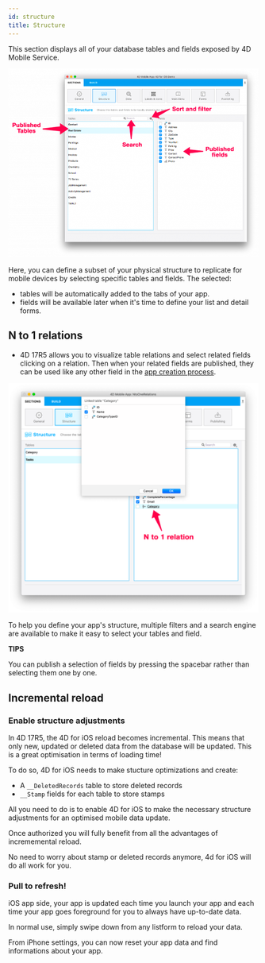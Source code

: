 ```yaml
---
id: structure
title: Structure
---
```


This section displays all of your database tables and fields exposed by 4D Mobile Service.

![Structure section](assets/en/project-editor/Structure-section-4D-for-iOS.png)

Here, you can define a subset of your physical structure to replicate for mobile devices by selecting specific tables and fields. The selected:

* tables will be automatically added to the tabs of your app.
* fields will be available later when it's time to define your list and detail forms.

## N to 1 relations

* 4D 17R5 allows you to visualize table relations and select related fields clicking on a relation. Then when your related fields are published, they can be used like any other field in the [app creation process](n-to-one-relations.html).

![Publish related tables](assets/en/project-editor/Structure-section-N-to-1-relations-4D-for-iOS.png)

To help you define your app's structure, multiple filters and a search engine are available to make it easy to select your tables and field.

<div markdown="1" class = "tips">

**TIPS**

You can publish a selection of fields by pressing the spacebar rather than selecting them one by one.

</div>

## Incremental reload

### Enable structure adjustments

In 4D 17R5, the 4D for iOS reload becomes incremental. This means that only new, updated or deleted data from the database will be updated. This is a great optimisation in terms of loading time!

To do so, 4D for iOS needs to make stucture optimizations and create:

* A ```__DeletedRecords``` table to store deleted records
* ```__Stamp``` fields for each table to store stamps 

All you need to do is to enable 4D for iOS to make the necessary structure adjustments for an optimised mobile data update. 

Once authorized you will fully benefit from all the advantages of incrememental reload.

No need to worry about stamp or deleted records anymore, 4d for iOS will do all work for you.

### Pull to refresh!

iOS app side, your app is updated each time you launch your app and each time your app goes foreground for you to always have up-to-date data. 

In normal use, simply swipe down from any listform to reload your data.

From iPhone settings, you can now reset your app data and find informations about your app. 
